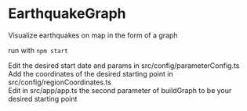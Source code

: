 # EarthquakeGraph
Visualize earthquakes on map in the form of a graph<br/>

run with
`npm start`
<br/>

Edit the desired start date and params in src/config/parameterConfig.ts<br/>
Add the coordinates of the desired starting point in src/config/regionCoordinates.ts<br/>
Edit in src/app/app.ts the second parameter of buildGraph to be your desired starting point<br/>
